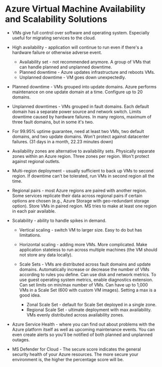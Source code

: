 # Azure Virtual Machine Availability and Scalability Solutions

- VMs give full control over software and operating system. Especially useful for migrating services to the cloud.

- High availability - application will continue to run even if there's a hardware failure or otherwise adverse event.
    - Availability set - not recommended anymore. A group of VMs that can handle planned and unplanned downtime.
    - Planned downtime - Azure updates infrastructure and reboots VMs.
    - Unplanned downtime - VM goes down unexpectedly. 

- Planned downtime - VMs grouped into update domains. Azure performs maintenance on one update domain at a time. Configure up to 20 domains.
- Unplanned downtimes - VMs grouped in fault domains. Each default domain has a separate power source and network switch. Limits downtime caused by hardware failures. In many regions, maximum of three fault domains, but in some it's two.

- For 99.95% uptime guarantee, need at least two VMs, two default domains, and two update domains. Won't protect against datacenter failures. (31 days in a month, 22.23 minutes down)
- Availability zones are alternative to availability sets. Physically separate zones within an Azure region. Three zones per region. Won't protect against regional outlets. 
- Multi-region deployment - usually sufficient to back up VMs to second region. If downtime can't be tolerated, run VMs in second region all the time.
- Regional pairs - most Azure regions are paired with another region. Some services replicate their data across regional pairs if certain options are chosen (e.g., Azure Storage with geo-redundant storage option). Store VMs in paired region. MS tries to make at least one region in each pair available.

- Scalability - ability to handle spikes in demand.
    - Vertical scaling - switch VM to larger size. Easy to do but has limitations.
    - Horizontal scaling - adding more VMs. More complicated. Make application stateless to run across multiple machines (the VM should not store any data locally).
    - Scale Sets - VMs are distributed across fault domains and update domains. Automatically increase or decrease the number of VMs according to rules you define. Can use disk and network metrics. To use guest operating system metrics, enable diagnostics extension. Can set limits on min/max number of VMs. Can have up to 1,000 VMs in a Scale Set (600 with custom VM images). Setting a max is a good idea.

        - Zonal Scale Set - default for Scale Set deployed in a single zone.
        - Regional Scale Set - ultimate deployment with max availability. VMs evenly distributed across availability zones.

- Azure Service Health - where you can find out about problems with the Azure platform itself as well as upcoming maintenance events. You can even create alerts so you'll be notified of both planned and unplanned outages.

- MS Defender for Cloud - The secure score indicates the general security health of your Azure resources. The more secure your environment is, the higher the percentage score will be.